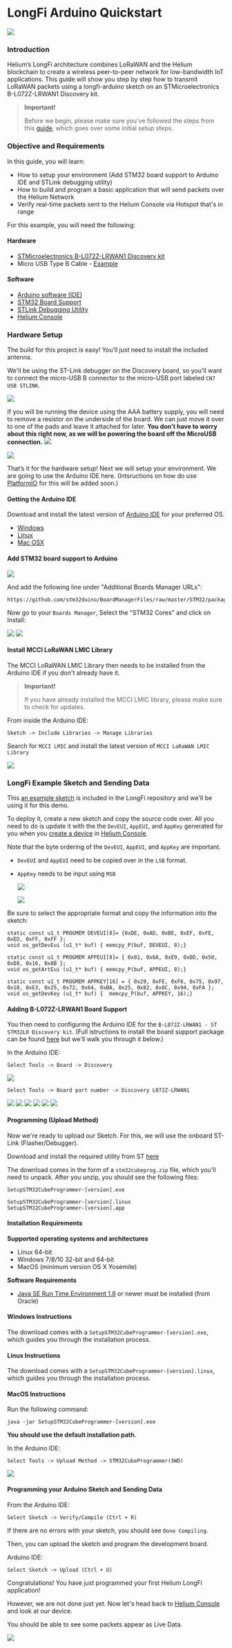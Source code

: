 # LongFi Arduino Quickstart

![](../.gitbook/assets/t-stm32-001.jpg)

### Introduction

Helium’s LongFi architecture combines LoRaWAN and the Helium blockchain to create a wireless peer-to-peer network for low-bandwidth IoT applications. This guide will show you step by step how to transmit LoRaWAN packets using a longfi-arduino sketch on an STMicroelectronics B-L072Z-LRWAN1 Discovery kit.

> **Important!**
>
> Before we begin, please make sure you've followed the steps from this [guide](https://github.com/helium/devdocs/tree/67b988ec351854ec4b7608e12b5b8f47f2456abf/console/quickstart/README.md), which goes over some initial setup steps.

### Objective and Requirements

In this guide, you will learn:

* How to setup your environment \(Add STM32 board support to Arduino IDE and STLink debugging utility\)
* How to build and program a basic application that will send packets over the Helium Network
* Verify real-time packets sent to the Helium Console via Hotspot that's in range

For this example, you will need the following:

#### Hardware

* [STMicroelectronics B-L072Z-LRWAN1 Discovery kit](https://www.st.com/en/evaluation-tools/b-l072z-lrwan1.html)
* Micro USB Type B Cable - [Example](https://www.amazon.com/AmazonBasics-Male-Micro-Cable-Black/dp/B0719H12WD/ref=sr_1_2_sspa?)

#### Software

* [Arduino software \(IDE\)](https://www.arduino.cc/en/Main/Software) 
* [STM32 Board Support](https://github.com/stm32duino/Arduino_Core_STM32#getting-started) 
* [STLink Debugging Utility](https://www.st.com/en/development-tools/stm32cubeprog.html) 
* [Helium Console](https://console.helium.com/) 

### Hardware Setup

The build for this project is easy! You’ll just need to install the included antenna.

We'll be using the ST-Link debugger on the Discovery board, so you'll want to connect the micro-USB B connector to the micro-USB port labeled `CN7 USB STLINK`.

![](../.gitbook/assets/disco_board.png)

If you will be running the device using the AAA battery supply, you will need to remove a resistor on the underside of the board. We can just move it over to one of the pads and leave it attached for later. **You don't have to worry about this right now, as we will be powering the board off the MicroUSB connection.** ![](https://github.com/helium/devdocs/tree/67b988ec351854ec4b7608e12b5b8f47f2456abf/docs/device/%7BStm32Board002%7D)

![](../.gitbook/assets/t-stm32-002.jpg)

That’s it for the hardware setup! Next we will setup your environment. We are going to use the Arduino IDE here. \(Intsructions on how do use [PlatformIO](https://platformio.org/) for this will be added soon.\)

#### Getting the Arduino IDE

Download and install the latest version of [Arduino IDE](https://www.arduino.cc/en/Main/Software) for your preferred OS.

* [Windows](https://www.arduino.cc/en/Guide/Windows)
* [Linux](https://www.arduino.cc/en/Guide/linux)
* [Mac OSX](https://www.arduino.cc/en/Guide/MacOSX)

#### Add STM32 board support to Arduino

![](../.gitbook/assets/t-arduino-preferences002.jpeg)

And add the following line under "Additional Boards Manager URLs":

```text
https://github.com/stm32duino/BoardManagerFiles/raw/master/STM32/package_stm_index.json
```

Now go to your `Boards Manager`, Select the "STM32 Cores" and click on Install:

![](https://github.com/helium/devdocs/tree/67b988ec351854ec4b7608e12b5b8f47f2456abf/docs/device/%7BMenu001%7D) ![](https://github.com/helium/devdocs/tree/67b988ec351854ec4b7608e12b5b8f47f2456abf/docs/device/%7BBoardsManager%7D)

#### Install MCCI LoRaWAN LMIC Library

The MCCI LoRaWAN LMIC Library then needs to be installed from the Arduino IDE if you don't already have it.

> **Important!**
>
> If you have already installed the MCCI LMIC library, please make sure to check for updates.

From inside the Arduino IDE:

```text
Sketch -> Include Libraries -> Manage Libraries
```

Search for `MCCI LMIC` and install the latest version of `MCCI LoRaWAN LMIC Library`

![](https://github.com/helium/devdocs/tree/67b988ec351854ec4b7608e12b5b8f47f2456abf/docs/device/%7BMCCI_Library%7D)

### LongFi Example Sketch and Sending Data

This [an example sketch](https://github.com/helium/longfi-arduino/blob/master/longfi-us915/longfi-us915.ino) is included in the LongFi repository and we'll be using it for this demo.

To deploy it, create a new sketch and copy the source code over. All you need to do is update it with the the `DevEUI`, `AppEUI`, and `AppKey` generated for you when you [create a device](https://github.com/helium/devdocs/tree/67b988ec351854ec4b7608e12b5b8f47f2456abf/console/quickstart/README.md) in [Helium Console](https://console.helium.com).

Note that the byte ordering of the `DevEUI`, `AppEUI`, and `AppKey` are important.

* `DevEUI` and `AppEUI` need to be copied over in the `LSB` format. 
* `AppKey` needs to be input using `MSB`

  ![](https://github.com/helium/devdocs/tree/67b988ec351854ec4b7608e12b5b8f47f2456abf/docs/device/%7BKey003%7D)

  ![](https://github.com/helium/devdocs/tree/67b988ec351854ec4b7608e12b5b8f47f2456abf/docs/device/%7BKey004%7D)

Be sure to select the appropriate format and copy the information into the sketch:

```text
static const u1_t PROGMEM DEVEUI[8]= {0xDE, 0xAD, 0xBE, 0xEF, 0xFE, 0xED, 0xFF, 0xFF };
void os_getDevEui (u1_t* buf) { memcpy_P(buf, DEVEUI, 8);}

static const u1_t PROGMEM APPEUI[8]= { 0x81, 0x6A, 0xE9, 0xDD, 0x50, 0xD8, 0x16, 0x8B };
void os_getArtEui (u1_t* buf) { memcpy_P(buf, APPEUI, 8);}

static const u1_t PROGMEM APPKEY[16] = { 0x29, 0xFE, 0xF6, 0x75, 0x97, 0x18, 0xE3, 0x25, 0x72, 0x64, 0xBA, 0x25, 0x82, 0x8C, 0x94, 0xFA };
void os_getDevKey (u1_t* buf) {  memcpy_P(buf, APPKEY, 16);}
```

#### Adding B-L072Z-LRWAN1 Board Support

You then need to configuring the Arduino IDE for the `B-L072Z-LRWAN1 - ST STM32L0 Discovery kit`. \(Full istructions to install the board support package can be found [here](https://github.com/stm32duino/Arduino_Core_STM32#getting-started) but we'll walk you through it below.\)

In the Arduino IDE:

```text
Select Tools -> Board -> Discovery
```

![](https://github.com/helium/devdocs/tree/67b988ec351854ec4b7608e12b5b8f47f2456abf/docs/device/%7BMenu002%7D)

```text
Select Tools -> Board part number -> Discovery L072Z-LRWAN1
```

![](https://github.com/helium/devdocs/tree/67b988ec351854ec4b7608e12b5b8f47f2456abf/docs/device/%7BMenu003%7D) ![](https://github.com/helium/devdocs/tree/67b988ec351854ec4b7608e12b5b8f47f2456abf/docs/device/%7BMenu004%7D) ![](https://github.com/helium/devdocs/tree/67b988ec351854ec4b7608e12b5b8f47f2456abf/docs/device/%7BMenu005%7D) ![](https://github.com/helium/devdocs/tree/67b988ec351854ec4b7608e12b5b8f47f2456abf/docs/device/%7BMenu006%7D) ![](https://github.com/helium/devdocs/tree/67b988ec351854ec4b7608e12b5b8f47f2456abf/docs/device/%7BMenu007%7D) ![](https://github.com/helium/devdocs/tree/67b988ec351854ec4b7608e12b5b8f47f2456abf/docs/device/%7BMenu008%7D)

#### Programming \(Upload Method\)

Now we're ready to upload our Sketch. For this, we will use the onboard ST-Link \(Flasher/Debugger\).

Download and install the required utility from ST [here](https://www.st.com/en/development-tools/stm32cubeprog.html)

The download comes in the form of a `stm32cubeprog.zip` file, which you'll need to unpack. After you unzip, you should see the following files:

```text
SetupSTM32CubeProgrammer-[version].exe

SetupSTM32CubeProgrammer-[version].linux
SetupSTM32CubeProgrammer-[version].app
```

#### Installation Requirements

**Supported operating systems and architectures**

* Linux 64-bit 
* Windows 7/8/10 32-bit and 64-bit 
* MacOS \(minimum version OS X Yosemite\)

**Software Requirements**

* [Java SE Run Time Environment 1.8](https://www.oracle.com/technetwork/java/javase/downloads/jre8-downloads-2133155.html) or newer must be installed \(from Oracle\)

#### Windows Instructions

The download comes with a `SetupSTM32CubeProgrammer-[version].exe`, which guides you through the installation process.

#### Linux Instructions

The download comes with a `SetupSTM32CubeProgrammer-[version].linux`, which guides you through the installation process.

#### MacOS Instructions

Run the following command:

`java -jar SetupSTM32CubeProgrammer-[version].exe`

**You should use the default installation path.**

In the Arduino IDE:

```text
Select Tools -> Upload Method -> STM32CubeProgrammer(SWD)
```

![](https://github.com/helium/devdocs/tree/67b988ec351854ec4b7608e12b5b8f47f2456abf/docs/device/%7BMenu009%7D)

#### Programming your Arduino Sketch and Sending Data

From the Arduino IDE:

```text
Select Sketch -> Verify/Compile (Ctrl + R)
```

If there are no errors with your sketch, you should see `Done Compiling`.

Then, you can upload the sketch and program the development board.

Arduino IDE:

```text
Select Sketch -> Upload (Ctrl + U)
```

Congratulations! You have just programmed your first Helium LongFi application!

However, we are not done just yet. Now let's head back to [Helium Console](https://console.helium.com) and look at our device.

You should be able to see some packets appear as Live Data.

![](https://github.com/helium/devdocs/tree/67b988ec351854ec4b7608e12b5b8f47f2456abf/docs/device/%7Bdevice_packets%7D)

